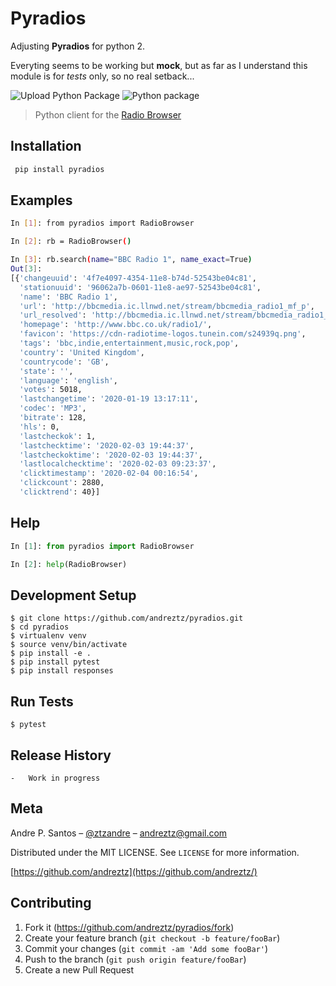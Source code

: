 # Pyradios

Adjusting **Pyradios** for python 2.

Everyting seems to be working but **mock**, but as far as I understand this module is for *tests* only, so no real setback...


![Upload Python Package](https://github.com/andreztz/pyradios/workflows/Upload%20Python%20Package/badge.svg)
![Python package](https://github.com/andreztz/pyradios/workflows/Python%20package/badge.svg)

> Python client for the [Radio Browser](https://api.radio-browser.info)


## Installation

```sh
 pip install pyradios
```

## Examples

```sh
In [1]: from pyradios import RadioBrowser

In [2]: rb = RadioBrowser()

In [3]: rb.search(name="BBC Radio 1", name_exact=True)
Out[3]:
[{'changeuuid': '4f7e4097-4354-11e8-b74d-52543be04c81',
  'stationuuid': '96062a7b-0601-11e8-ae97-52543be04c81',
  'name': 'BBC Radio 1',
  'url': 'http://bbcmedia.ic.llnwd.net/stream/bbcmedia_radio1_mf_p',
  'url_resolved': 'http://bbcmedia.ic.llnwd.net/stream/bbcmedia_radio1_mf_p',
  'homepage': 'http://www.bbc.co.uk/radio1/',
  'favicon': 'https://cdn-radiotime-logos.tunein.com/s24939q.png',
  'tags': 'bbc,indie,entertainment,music,rock,pop',
  'country': 'United Kingdom',
  'countrycode': 'GB',
  'state': '',
  'language': 'english',
  'votes': 5018,
  'lastchangetime': '2020-01-19 13:17:11',
  'codec': 'MP3',
  'bitrate': 128,
  'hls': 0,
  'lastcheckok': 1,
  'lastchecktime': '2020-02-03 19:44:37',
  'lastcheckoktime': '2020-02-03 19:44:37',
  'lastlocalchecktime': '2020-02-03 09:23:37',
  'clicktimestamp': '2020-02-04 00:16:54',
  'clickcount': 2880,
  'clicktrend': 40}]  
```
## Help

```python
In [1]: from pyradios import RadioBrowser

In [2]: help(RadioBrowser)
```


## Development Setup

```
$ git clone https://github.com/andreztz/pyradios.git
$ cd pyradios
$ virtualenv venv
$ source venv/bin/activate
$ pip install -e .
$ pip install pytest
$ pip install responses
```

## Run Tests

```
$ pytest
```

## Release History

    -   Work in progress

## Meta

Andre P. Santos – [@ztzandre](https://twitter.com/ztzandre) – andreztz@gmail.com

Distributed under the MIT LICENSE. See `LICENSE` for more information.

[https://github.com/andreztz](https://github.com/andreztz/)

## Contributing

1. Fork it (<https://github.com/andreztz/pyradios/fork>)
2. Create your feature branch (`git checkout -b feature/fooBar`)
3. Commit your changes (`git commit -am 'Add some fooBar'`)
4. Push to the branch (`git push origin feature/fooBar`)
5. Create a new Pull Request
